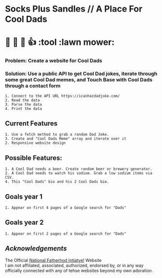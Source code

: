 
# **Socks Plus Sandles // A Place For Cool Dads**  
# :muscle: :metal: :walking: :thumbsup: :tool :lawn mower:

### Problem: Create a website for Cool Dads
### Solution: Use a public API to get Cool Dad jokes, iterate through some great Cool Dad memes, and Touch Base with Cool Dads through a contact form

    1. Connect to the API URL https://icanhazdadjoke.com/
    2. Read the data
    3. Parse the data
    4. Print the data

## Current Features 
    1. Use a fetch method to grab a random Dad Joke.
    3. Create and "Cool Dads Meme" array and iterate over it 
    2. Responsive website design

## Possible Features: 
    1. A Cool Dad needs a beer. Create random beer or brewery generator.
    2. A Cool Dad needs to watch his sodium. Grab a low sodium items via CSV.  
    4. This "Cool Dads" bio and his 2 Cool Dads bio.

## Goals year 1
    1. Appear on first 4 pages of a Google search for "Dads"
## Goals year 2
    1. Appear on first 2 pages of a Google search for "Dads"

## *Acknowledgements*
The Official [National Fatherhod Intiatve!](https://www.fatherhood.org/) Website    
I am not affiliated, associated, authorized, endorsed by, or in any way officially connected with any of tehse websites beyond my own adoration.